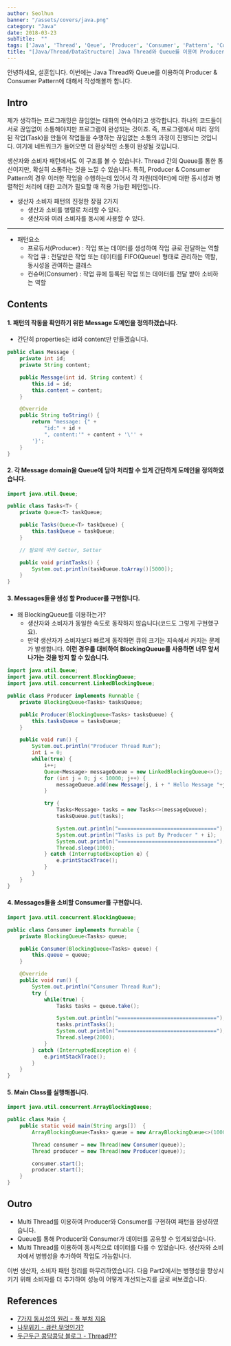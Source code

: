 ```yaml
---
author: Seolhun
banner: "/assets/covers/java.png"
category: "Java"
date: 2018-03-23
subTitle:  ""
tags: ['Java', 'Thread', 'Qeue', 'Producer', 'Consumer', 'Pattern', 'Concurrency']
title: "[Java/Thread/DataStructure] Java Thread와 Queue를 이용여 Producer & Consumer 패턴 구현하기: Part1"
---
```


안녕하세요, 설훈입니다.
이번에는 Java Thread와 Queue를 이용하여 Producer & Consumer Pattern에 대해서 작성해볼까 합니다.


## Intro
제가 생각하는 프로그래밍은 끊임없는 대화의 연속이라고 생각합니다. 하나의 코드들이 서로 끊임없이 소통해야지만 프로그램이 완성되는 것이죠.
즉, 프로그램에서 미리 정의된 작업(Task)을 만들어 작업들을 수행하는 끊임없는 소통의 과정이 진행되는 것입니다. 여기에 네트워크가 들어오면 더 환상적인 소통이 완성될 것입니다.

생산자와 소비자 패턴에서도 이 구조를 볼 수 있습니다. Thread 간의 Queue를 통한 통신이지만, 확실히 소통하는 것을 느낄 수 있습니다.
특히, Producer & Consumer Pattern의 경우 이러한 작업을 수행하는데 있어서 각 자원(데이터)에 대한 동시성과 병렬척인 처리에 대한 고려가 필요할 때 적용 가능한 페턴입니다.

- 생산자 소비자 패턴의 진정한 장점 2가지
    - 생산과 소비를 병렬로 처리할 수 있다.
    - 생산자와 여러 소비자를 동시에 사용할 수 있다.

---
- 패턴요소
    - 프로듀서(Producer) : 작업 또는 데이터를 생성하여 작업 큐로 전달하는 역할
    - 작업 큐 : 전달받은 작업 또는 데이터를 FIFO(Queue) 형태로 관리하는 역할, 동시성을 관여하는 클래스
    - 컨슈머(Consumer) : 작업 큐에 등록된 작업 또는 데이터를 전달 받아 소비하는 역할


## Contents
#### 1. 패턴의 작동을 확인하기 위한 Message 도메인을 정의하겠습니다.
- 간단히 properties는 id와 content만 만들겠습니다.

```java
public class Message {
    private int id;
    private String content;

    public Message(int id, String content) {
        this.id = id;
        this.content = content;
    }

    @Override
    public String toString() {
        return "message: {" +
            "id:" + id +
            ", content:'" + content + '\'' +
        '}';
    }
}
```

#### 2. 각 Message domain을 Queue에 담아 처리할 수 있게 간단하게 도메인을 정의하였습니다.

```java
import java.util.Queue;

public class Tasks<T> {
    private Queue<T> taskQueue;

    public Tasks(Queue<T> taskQueue) {
        this.taskQueue = taskQueue;
    }

    // 필요에 따라 Getter, Setter

    public void printTasks() {
        System.out.println(taskQueue.toArray()[5000]);
    }
}

```

#### 3. Messages들을 생성 할 Producer를 구현합니다.
 - 왜 BlockingQueue를 이용하는가?
    - 생산자와 소비자가 동일한 속도로 동작하지 않습니다(코드도 그렇게 구현했구요).
    - 만약 생산자가 소비자보다 빠르게 동작하면 큐의 크기는 지속해서 커지는 문제가 발생합니다. **이런 경우를 대비하여 BlockingQueue를 사용하면 너무 앞서나가는 것을 방지 할 수 있습니다.**

```java
import java.util.Queue;
import java.util.concurrent.BlockingQueue;
import java.util.concurrent.LinkedBlockingQueue;

public class Producer implements Runnable {
    private BlockingQueue<Tasks> tasksQueue;

    public Producer(BlockingQueue<Tasks> tasksQueue) {
        this.tasksQueue = tasksQueue;
    }

    public void run() {
        System.out.println("Producer Thread Run");
        int i = 0;
        while(true) {
            i++;
            Queue<Message> messageQueue = new LinkedBlockingQueue<>();
            for (int j = 0; j < 10000; j++) {
                messageQueue.add(new Message(j, i + " Hello Message "+j));
            }

            try {
                Tasks<Message> tasks = new Tasks<>(messageQueue);
                tasksQueue.put(tasks);

                System.out.println("================================");
                System.out.println("Tasks is put By Producer " + i);
                System.out.println("================================");
                Thread.sleep(1000);
            } catch (InterruptedException e) {
                e.printStackTrace();
            }
        }
    }
}
```

#### 4. Messages들을 소비할 Consumer를 구현합니다.
```java
import java.util.concurrent.BlockingQueue;

public class Consumer implements Runnable {
    private BlockingQueue<Tasks> queue;

    public Consumer(BlockingQueue<Tasks> queue) {
        this.queue = queue;
    }

    @Override
    public void run() {
        System.out.println("Consumer Thread Run");
        try {
            while(true) {
                Tasks tasks = queue.take();

                System.out.println("================================");
                tasks.printTasks();
                System.out.println("================================");
                Thread.sleep(2000);
            }
        } catch (InterruptedException e) {
            e.printStackTrace();
        }
    }
}
```

#### 5. Main Class를 실행해봅니다.
```java
import java.util.concurrent.ArrayBlockingQueue;

public class Main {
    public static void main(String args[])  {
        ArrayBlockingQueue<Tasks> queue = new ArrayBlockingQueue<>(1000);

        Thread consumer = new Thread(new Consumer(queue));
        Thread producer = new Thread(new Producer(queue));

        consumer.start();
        producer.start();
    }
}
```

## Outro
- Multi Thread를 이용하여 Producer와 Consumer를 구현하여 패턴을 완성하였습니다.
- Queue를 통해 Producer와 Consumer가 데이터를 공유할 수 있게되었습니다.
- Multi Thread를 이용하여 동시적으로 데이터를 다룰 수 있었습니다. 생산자와 소비자에서 병행성을 추가하여 작업도 가능합니다.

이번 생산자, 소비자 패턴 정리를 마무리하였습니다.
다음 Part2에서는 병행성을 향상시키기 위해 소비자를 더 추가하여 성능이 어떻게 개선되는지를 글로 써보겠습니다.

## References
- [7가지 동시성의 원리 - 폴 부처 지음](http://www.kyobobook.co.kr/product/detailViewKor.laf?ejkGb=KOR&mallGb=KOR&barcode=9788968482984&orderClick=LAG&Kc=)
- [나무위키 - 큐란 무엇인가?](https://namu.wiki/w/%ED%81%90(%EC%9E%90%EB%A3%8C%EA%B5%AC%EC%A1%B0))
- [두근두근 콩닥콩닥 블로그 - Thread란?](http://knightbw.tistory.com/34)
